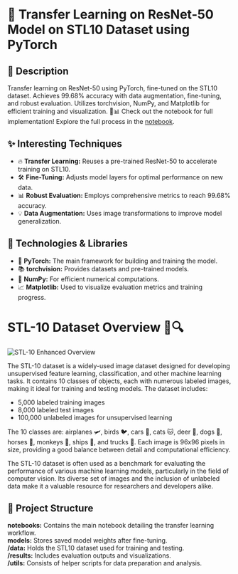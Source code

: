 
<!DOCTYPE html>
<html lang="en">
<head>
  <meta charset="UTF-8">
</head>
<body>
  <h1>🚀 Transfer Learning on ResNet-50 Model on STL10 Dataset using PyTorch</h1>
  
  <h2>📄 Description</h2>
  <p>
    Transfer learning on ResNet-50 using PyTorch, fine-tuned on the STL10 dataset. Achieves 99.68% accuracy with data augmentation, fine-tuning, and robust evaluation. Utilizes torchvision, NumPy, and Matplotlib for efficient training and visualization. 🚀📊 Check out the notebook for full implementation! Explore the full process in the 
    <a href="transfer_learning_ResNet_STL10_pytorch.ipynb">notebook</a>.
  </p>
  
  <h2>✨ Interesting Techniques</h2>
  <ul>
    <li>🔥 <strong>Transfer Learning:</strong> Reuses a pre-trained ResNet-50 to accelerate training on STL10.</li>
    <li>🛠️ <strong>Fine-Tuning:</strong> Adjusts model layers for optimal performance on new data.</li>
    <li>📊 <strong>Robust Evaluation:</strong> Employs comprehensive metrics to reach 99.68% accuracy.</li>
    <li>💡 <strong>Data Augmentation:</strong> Uses image transformations to improve model generalization. 
  </ul>
  
  <h2>🔧 Technologies & Libraries</h2>
  <ul>
    <li>🐍 <strong>PyTorch:</strong> The main framework for building and training the model.</li>
    <li>📚 <strong>torchvision:</strong> Provides datasets and pre-trained models.</li>
    <li>🔢 <strong>NumPy:</strong> For efficient numerical computations.</li>
    <li>📈 <strong>Matplotlib:</strong> Used to visualize evaluation metrics and training progress.</li>
  </ul>
 <h1>STL-10 Dataset Overview 📸🔍</h1>
    <img src='stl10_enhanced_overview.png' alt='STL-10 Enhanced Overview'/>
    <p>The STL-10 dataset is a widely-used image dataset designed for developing unsupervised feature learning,
    classification, and other machine learning tasks. It contains 10 classes of objects, each with numerous labeled
    images, making it ideal for training and testing models. The dataset includes:</p>
    <ul>
        <li>5,000 labeled training images</li>
        <li>8,000 labeled test images</li>
        <li>100,000 unlabeled images for unsupervised learning</li>
    </ul>
    <p>The 10 classes are: airplanes 🛩️, birds 🐦, cars 🚗, cats 🐱, deer 🦌, dogs 🐶, horses 🐴, monkeys 🐒, ships 🚢, and trucks 🚚.
    Each image is 96x96 pixels in size, providing a good balance between detail and computational efficiency.</p>
    <p>The STL-10 dataset is often used as a benchmark for evaluating the performance of various machine learning
    models, particularly in the field of computer vision. Its diverse set of images and the inclusion of unlabeled
    data make it a valuable resource for researchers and developers alike.</p>
  
  <h2>📁 Project Structure</h2>
  <p>
    <strong>notebooks:</strong> Contains the main notebook detailing the transfer learning workflow.<br>
    <strong>models:</strong> Stores saved model weights after fine-tuning.<br>
    <strong>/data:</strong> Holds the STL10 dataset used for training and testing.<br>
    <strong>/results:</strong> Includes evaluation outputs and visualizations.<br>
    <strong>/utils:</strong> Consists of helper scripts for data preparation and analysis.
  </p>
</body>
</html>
